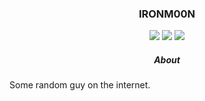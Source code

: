 <!-- markdownlint-disable MD041 MD033 -->
<h3 align = "center">IRONM00N</h3>
<div align = "center">
<img src="https://forthebadge.com/images/badges/ctrl-c-ctrl-v.svg">
<img src="https://forthebadge.com/images/badges/0-percent-optimized.svg">
<img src="https://forthebadge.com/images/badges/not-a-bug-a-feature.svg">
</div>
<h5 align = "center">About</h5>
Some random guy on the internet.

